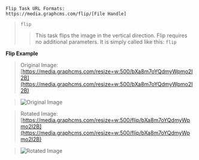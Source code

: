 ```
Flip Task URL Formats:
https://media.graphcms.com/flip/[File Handle]
```

> `flip`
> 
> > This task flips the image in the vertical direction. Flip requires no additional parameters. It is simply called like this: `flip`

**Flip Example**

>Original Image: [https://media.graphcms.com/resize=w:500/bXa8m7oYQdmyWpmo2I2B](https://media.graphcms.com/resize=w:500/bXa8m7oYQdmyWpmo2I2B)

>![Original Image](https://media.graphcms.com/resize=w:500/bXa8m7oYQdmyWpmo2I2B)

>Rotated Image: [https://media.graphcms.com/resize=w:500/flip/bXa8m7oYQdmyWpmo2I2B](https://media.graphcms.com/resize=w:500/flip/bXa8m7oYQdmyWpmo2I2B)

>![Rotated Image](https://media.graphcms.com/resize=w:500/flip/bXa8m7oYQdmyWpmo2I2B)